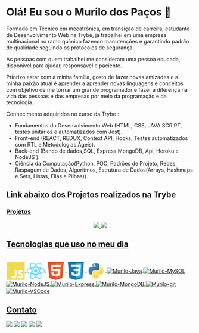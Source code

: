 # Olá! Eu sou o Murilo dos Paços 👋

Formado em Técnico em mecatrônica, em transição de carreira, estudante de Desenvolvimento Web na Trybe, já trabalhei em uma empresa multinacional no ramo químico fazendo manutenções e garantindo padrão de qualidade seguindo os protocolos de segurança.

As pessoas com quem trabalhei me consideram uma pessoa educada, disponível para ajudar, responsável e paciente.

Priorizo estar com a minha família, gosto de fazer novas amizades e a minha paixão atual é aprender a aprender novas linguagens e conceitos com objetivo de me tornar um grande programador e fazer a diferença na vida das pessoas e das empresas por meio da programação e da tecnologia.

Conhecimento adquiridos no curso da Trybe :
- Fundamentos do Desenvolvimento Web (HTML, CSS, JAVA SCRIPT, testes unitários e automatizados com Jest).
- Front-end (REACT, REDUX, Context API, Hooks, Testes automatizados com RTL e Metodologias Ágeis).
- Back-end (Banco de dados,SQL, Express,MongoDB, Api, Heroku e NodeJS ).
- Ciẽncia da Computação(Python, POO, Padrões de Projeto, Redes, Raspagem de Dados, Algoritmos, Estrutura de Dados(Arrays, Hashmaps e Sets, Listas, Filas e Pilhas)).
## Link abaixo dos Projetos realizados na Trybe
### [Projetos](https://github.com/Murilodospacos/trybe-projects)

<div align="center">
  <a href="https://github.com/Murilodospacos">
  <img height="180em" src="https://github-readme-stats.vercel.app/api?username=Murilodospacos&show_icons=true&theme=onedark&include_all_commits=true&count_private=true"/>
  <img height="180em" src="https://github-readme-stats.vercel.app/api/top-langs/?username=Murilodospacos&layout=compact&langs_count=7&theme=onedark"/>
</div>
  
## Tecnologias que uso no meu dia
  
<div style="display: inline_block"><br>
  <img align="center" alt="Murilo-Js" height="50" width="50" src="https://raw.githubusercontent.com/devicons/devicon/master/icons/javascript/javascript-plain.svg">
  <img align="center" alt="Murilo-React" height="50" width="50" src="https://raw.githubusercontent.com/devicons/devicon/master/icons/react/react-original.svg">
  <img align="center" alt="Murilo-HTML" height="50" width="50" src="https://raw.githubusercontent.com/devicons/devicon/master/icons/html5/html5-original.svg">
  <img align="center" alt="Murilo-CSS" height="50" width="50" src="https://raw.githubusercontent.com/devicons/devicon/master/icons/css3/css3-original.svg">
  <img align="center" alt="Murilo-Python" height="50" width="50" src="https://raw.githubusercontent.com/devicons/devicon/master/icons/python/python-original.svg">
  <img align="center" alt="Murilo-Java" height="50" width="50" src="https://cdn.jsdelivr.net/gh/devicons/devicon/icons/java/java-original-wordmark.svg" />
  <img align="center" alt="Murilo-MySQL" height="50" width="50" src="https://cdn.jsdelivr.net/gh/devicons/devicon/icons/mysql/mysql-original-wordmark.svg" />
  <img align="center" alt="Murilo-NodeJS" height="50" width="50"src="https://cdn.jsdelivr.net/gh/devicons/devicon/icons/nodejs/nodejs-original-wordmark.svg" />
  <img align="center" alt="Murilo-Express" height="50" width="50"src="https://cdn.jsdelivr.net/gh/devicons/devicon/icons/express/express-original-wordmark.svg" />
  <img align="center" alt="Murilo-MongoDB" height="50" width="50" src="https://cdn.jsdelivr.net/gh/devicons/devicon/icons/mongodb/mongodb-original-wordmark.svg" />
  <img align="center" alt="Murilo-git" height="50" width="50"src="https://cdn.jsdelivr.net/gh/devicons/devicon/icons/git/git-original-wordmark.svg" />
  <link align="center" alt="Murilo-Linux" height="50" width="50" rel="stylesheet" href="https://cdn.jsdelivr.net/gh/devicons/devicon@v2.14.0/devicon.min.css">
  <img align="center" alt="Murilo-VSCode" height="50" width="50" src="https://cdn.jsdelivr.net/gh/devicons/devicon/icons/vscode/vscode-original-wordmark.svg" />
</div>

  ## Contato 
 
<div> 
  <a href="https://l.instagram.com/?u=http%3A%2F%2Fwa.me%2F5519991486489&e=ATPQ-RRK8muf3aDsZdOrNxtNXB6gFfJBjDSjJOmieR69ZXl5xnPU8vXK4JlzEm3PuGjG5iPb0tCRvbrgqwNqpCs&s=1" target="_blank"><img src="https://img.shields.io/badge/WhatsApp-25D366?style=for-the-badge&logo=whatsapp&logoColor=white" target="_blank"></a>
  <a href="https://www.instagram.com/murilopacos/" target="_blank"><img src="https://img.shields.io/badge/-Instagram-%23E4405F?style=for-the-badge&logo=instagram&logoColor=white" target="_blank"></a>
 	<a href="https://www.facebook.com/murilo.pacos" target="_blank"><img src="https://img.shields.io/badge/Facebook-1877F2?style=for-the-badge&logo=facebook&logoColor=white" target="_blank"></a>
  <a href = "mailto:murilopacos@gmail.com"><img src="https://img.shields.io/badge/-Gmail-%23333?style=for-the-badge&logo=gmail&logoColor=white" target="_blank"></a>
  <a href="https://www.linkedin.com/in/murilodospacos/" target="_blank"><img src="https://img.shields.io/badge/-LinkedIn-%230077B5?style=for-the-badge&logo=linkedin&logoColor=white" target="_blank"></a> 
</div>
